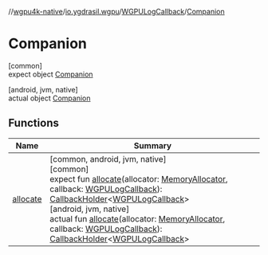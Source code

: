 //[wgpu4k-native](../../../../index.md)/[io.ygdrasil.wgpu](../../index.md)/[WGPULogCallback](../index.md)/[Companion](index.md)

# Companion

[common]\
expect object [Companion](index.md)

[android, jvm, native]\
actual object [Companion](index.md)

## Functions

| Name | Summary |
|---|---|
| [allocate](allocate.md) | [common, android, jvm, native]<br>[common]<br>expect fun [allocate](allocate.md)(allocator: [MemoryAllocator](../../../ffi/-memory-allocator/index.md), callback: [WGPULogCallback](../index.md)): [CallbackHolder](../../../ffi/-callback-holder/index.md)&lt;[WGPULogCallback](../index.md)&gt;<br>[android, jvm, native]<br>actual fun [allocate](allocate.md)(allocator: [MemoryAllocator](../../../ffi/-memory-allocator/index.md), callback: [WGPULogCallback](../index.md)): [CallbackHolder](../../../ffi/-callback-holder/index.md)&lt;[WGPULogCallback](../index.md)&gt; |